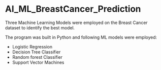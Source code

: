 # AI_ML_BreastCancer_Prediction
Three Machine Learning Models were employed on the Breast Cancer dataset to identify the best model.

The program was built in Python and following ML models were employed:

* Logistic Regression
* Decision Tree Classifier
* Random forest Classifier
* Support Vector Machines

